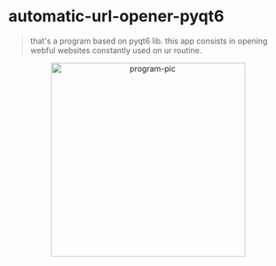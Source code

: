 # automatic-url-opener-pyqt6
>that's a program based on pyqt6 lib. this app consists in opening webful websites constantly used on ur routine.

<div align="center">
    <a href="https://github.com/parreira7/urlopenerpyqt6">
    <img align="center" alt='program-pic' height="350", style="border-radius=50px;" src="https://i.imgur.com/ugV6vhj.png">
         
</div>
